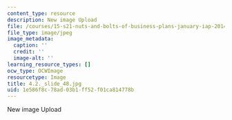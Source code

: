 ```yaml
---
content_type: resource
description: New image Upload
file: /courses/15-s21-nuts-and-bolts-of-business-plans-january-iap-2014/1e586f8c78ad03b1ff52f01ca814778b_4.2._slide_48.jpg
file_type: image/jpeg
image_metadata:
  caption: ''
  credit: ''
  image-alt: ''
learning_resource_types: []
ocw_type: OCWImage
resourcetype: Image
title: 4.2._slide_48.jpg
uid: 1e586f8c-78ad-03b1-ff52-f01ca814778b
---
```

New image Upload

